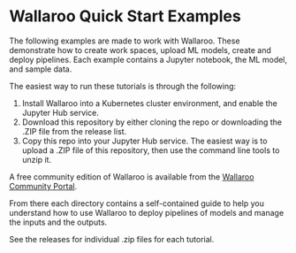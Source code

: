 # Wallaroo Quick Start Examples

The following examples are made to work with Wallaroo.  These demonstrate how to create work spaces, upload ML models, create and deploy pipelines.  Each example contains a Jupyter notebook, the ML model, and sample data.

The easiest way to run these tutorials is through the following:

1. Install Wallaroo into a Kubernetes cluster environment, and enable the Jupyter Hub service.
1. Download this repository by either cloning the repo or downloading the .ZIP file from the release list.
1. Copy this repo into your Jupyter Hub service.  The easiest way is to upload a .ZIP file of this repository, then use the command line tools to unzip it.

A free community edition of Wallaroo is available from the [Wallaroo Community Portal](https://portal.wallaroo.community/).

From there each directory contains a self-contained guide to help you understand how to use Wallaroo to deploy pipelines of models and manage the inputs and the outputs.

See the releases for individual .zip files for each tutorial.

